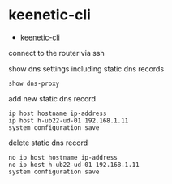 # keenetic-cli

- [keenetic-cli](#keenetic-cli)

connect to the router via ssh

show dns settings including static dns records

```text
show dns-proxy
```

add new static dns record

```text
ip host hostname ip-address
ip host h-ub22-ud-01 192.168.1.11
system configuration save
```

delete static dns record

```text
no ip host hostname ip-address
no ip host h-ub22-ud-01 192.168.1.11
system configuration save
```
